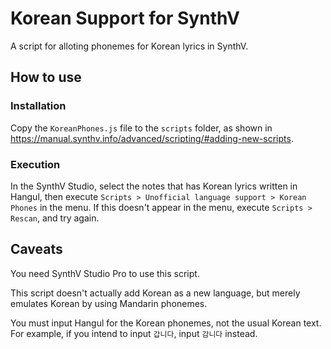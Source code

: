 # Korean Support for SynthV
A script for alloting phonemes for Korean lyrics in SynthV.

## How to use

### Installation
Copy the `KoreanPhones.js` file to the `scripts` folder, as shown in https://manual.synthv.info/advanced/scripting/#adding-new-scripts.

### Execution
In the SynthV Studio, select the notes that has Korean lyrics written in Hangul, then execute `Scripts > Unofficial language support > Korean Phones` in the menu. If this doesn't appear in the menu, execute `Scripts > Rescan`, and try again.

## Caveats
You need SynthV Studio Pro to use this script.

This script doesn't actually add Korean as a new language, but merely emulates Korean by using Mandarin phonemes.

You must input Hangul for the Korean phonemes, not the usual Korean text. For example, if you intend to input `갑니다`, input `감니다` instead.
